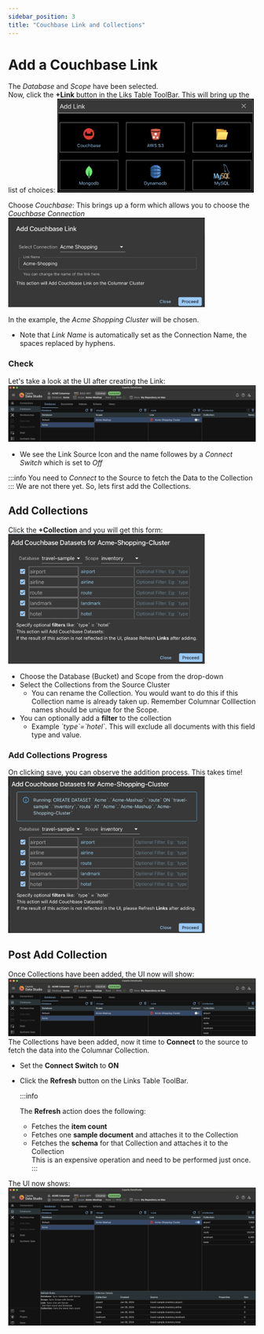 ```yaml
---
sidebar_position: 3
title: "Couchbase Link and Collections"
---
```


# Add a Couchbase Link

The _Database_ and _Scope_ have been selected.<br />
Now, click the **+Link** button in the Liks Table ToolBar. This will bring up the list of choices:
<img src="/img/columnar/link-add-initial.png" width="400" alt="link-add-initial" />

Choose _Couchbase_: This brings up a form which allows you to choose the _Couchbase Connection_
<img src="/img/columnar/link-add-couchbase.png" width="400" alt="link-add-couchbase" />

In the example, the _Acme Shopping Cluster_ will be chosen.

- Note that _Link Name_ is automatically set as the Connection Name, the spaces replaced by hyphens.

### Check

Let's take a look at the UI after creating the Link:
![link-add-couchbase-after](/img/columnar/link-add-couchbase-after.png)

- We see the Link Source Icon and the name followes by a _Connect Switch_ which is set to _Off_

:::info
You need to _Connect_ to the Source to fetch the Data to the Collection
:::
We are not there yet. So, lets first add the Collections.

## Add Collections

Click the **+Collection** and you will get this form:
<img src="/img/columnar/dataset-couchbase-form.png" width="400" alt="dataset-couchbase-form" />

- Choose the Database (Bucket) and Scope from the drop-down
- Select the Collections from the Source Cluster
  - You can rename the Collection. You would want to do this if this Collection name is already taken up. Remember Columnar Colllection names should be unique for the Scope.
- You can optionally add a **filter** to the collection
  - Example _\`type\`=\`hotel\`_. This will exclude all documents with this field type and value.

### Add Collections Progress

On clicking save, you can observe the addition process. This takes time!
<img src="/img/columnar/dataset-couchbase-form-running.png" width="400" alt="dataset-couchbase-form-running" />

## Post Add Collection

Once Collections have been added, the UI now will show:
![dataset-couchbase-before-connect](/img/columnar/dataset-couchbase-before-connect.png)
The Collections have been added, now it time to **Connect** to the source to fetch the data into the Columnar Collection.

- Set the **Connect Switch** to **ON**
- Click the **Refresh** button on the Links Table ToolBar.

  :::info

  The **Refresh** action does the following:

  - Fetches the **item count**
  - Fetches one **sample document** and attaches it to the Collection
  - Fetches the **schema** for that Collection and attaches it to the Collection<br />
    This is an expensive operation and need to be performed just once.
    :::

The UI now shows:
![dataset-couchbase-full](/img/columnar/dataset-couchbase-full.png)
